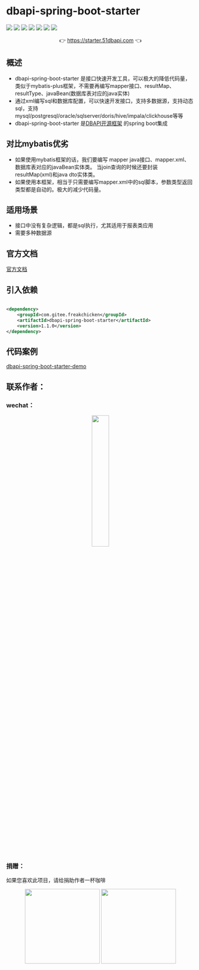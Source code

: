 # dbapi-spring-boot-starter

![](https://gitee.com/freakchicken/dbapi-spring-boot-starter/badge/star.svg)
![](https://gitee.com/freakchicken/dbapi-spring-boot-starter/badge/fork.svg?theme=gvp)
![](https://img.shields.io/github/stars/freakchick/dbapi-spring-boot-starter.svg?logo=GitHub)
![](https://img.shields.io/github/forks/freakchick/dbapi-spring-boot-starter.svg?logo=GitHub)
![](https://img.shields.io/github/watchers/freakchick/dbapi-spring-boot-starter.svg?logo=GitHub)
![](https://img.shields.io/github/license/freakchick/dbapi-spring-boot-starter.svg)
![](https://img.shields.io/github/v/release/freakchick/dbapi-spring-boot-starter?label=latest&style=flat-square)

<p align="center">
	👉 <a target="_blank" href="https://starter.51dbapi.com">https://starter.51dbapi.com</a>  👈
</p>

## 概述

- dbapi-spring-boot-starter 是接口快速开发工具，可以极大的降低代码量，类似于mybatis-plus框架，不需要再编写mapper接口、resultMap、resultType、javaBean(数据库表对应的java实体)
- 通过xml编写sql和数据库配置，可以快速开发接口，支持多数据源，支持动态sql，支持mysql/postgresql/oracle/sqlserver/doris/hive/impala/clickhouse等等
- dbapi-spring-boot-starter 是[DBAPI开源框架](https://github.com/freakchick/db-api) 的spring boot集成

## 对比mybatis优劣

- 如果使用mybatis框架的话，我们要编写 mapper java接口、mapper.xml、数据库表对应的javaBean实体类。
  当join查询的时候还要封装resultMap(xml)和java dto实体类。
- 如果使用本框架，相当于只需要编写mapper.xml中的sql脚本，参数类型返回类型都是自动的。极大的减少代码量。

## 适用场景

- 接口中没有复杂逻辑，都是sql执行，尤其适用于报表类应用
- 需要多种数据源

## 官方文档

[官方文档](https://starter.51dbapi.com)

## 引入依赖

```xml

<dependency>
    <groupId>com.gitee.freakchicken</groupId>
    <artifactId>dbapi-spring-boot-starter</artifactId>
    <version>1.1.0</version>
</dependency>
```

## 代码案例
[dbapi-spring-boot-starter-demo](https://gitee.com/freakchicken/dbapi-spring-boot-starter-demo.git)

## 联系作者：

### wechat：

<div style="text-align: center"> 
<img src="https://freakchicken.gitee.io/images/kafkaui/wechat.jpg" width = "30%" />
</div>

### 捐赠：

如果您喜欢此项目，请给捐助作者一杯咖啡
<div style="text-align: center">
<img align="center" height="200px" src="https://freakchicken.gitee.io/images/alipay.png"/>
<img align="center" height="200px" src="https://freakchicken.gitee.io/images/wechatpay.png"/>
</div>
